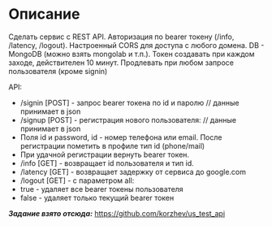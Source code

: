 # Описание

Сделать сервис с REST API. Авторизация по bearer токену (/info, /latency, /logout).
Настроенный CORS для доступа с любого домена. DB - MongoDB (можно взять mongolab и т.п.). Токен создавать при каждом заходе, действителен 10 минут. Продлевать при любом запросе пользователя (кроме signin)

API:

* /signin [POST] - запрос bearer токена по id и паролю // данные принимает в json
* /signup [POST] - регистрация нового пользователя: // данные принимает в json
* Поля id и password, id - номер телефона или email. После регистрации пометить в профиле тип id (phone/mail)
* При удачной регистрации вернуть bearer токен.
* /info [GET] - возвращает id пользователя и тип id.
* /latency [GET] - возвращает задержку от сервиса до google.com
* /logout [GET] - с параметром all:
* true - удаляет все bearer токены пользователя
* false - удаляет только текущий bearer токен

***Задание взято отсюда:*** <https://github.com/korzhev/us_test_api>
